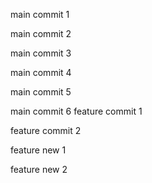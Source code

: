 main commit 1

main commit 2

main commit 3

main commit 4

main commit 5

main commit 6
feature commit 1

feature commit 2

feature new 1

feature new 2